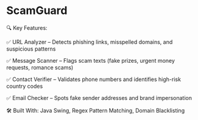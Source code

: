 # ScamGuard
🔍 Key Features:

✅ URL Analyzer – Detects phishing links, misspelled domains, and suspicious patterns

✅ Message Scanner – Flags scam texts (fake prizes, urgent money requests, romance scams)

✅ Contact Verifier – Validates phone numbers and identifies high-risk country codes

✅ Email Checker – Spots fake sender addresses and brand impersonation

🛠️ Built With: Java Swing, Regex Pattern Matching, Domain Blacklisting
